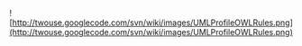 ![http://twouse.googlecode.com/svn/wiki/images/UMLProfileOWLRules.png](http://twouse.googlecode.com/svn/wiki/images/UMLProfileOWLRules.png)